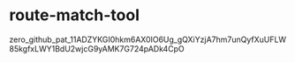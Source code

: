 # route-match-tool
zero_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

